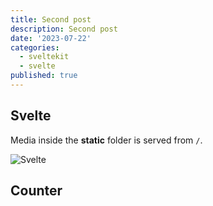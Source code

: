 ```yaml
---
title: Second post
description: Second post
date: '2023-07-22'
categories:
  - sveltekit
  - svelte
published: true
---
```


<script>
  import Counter from '$lib/components/counter.svelte';
</script>

## Svelte

Media inside the **static** folder is served from `/`.

![Svelte](favicon.png)

## Counter

<Counter />
